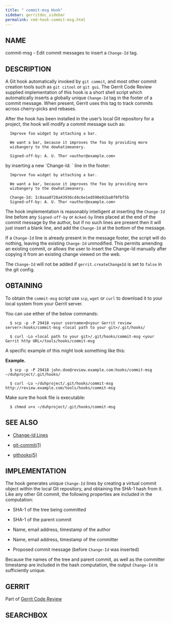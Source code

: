 ```yaml
---
title: " commit-msg Hook"
sidebar: gerritdoc_sidebar
permalink: cmd-hook-commit-msg.html
---
```

## NAME

commit-msg - Edit commit messages to insert a `Change-Id` tag.

## DESCRIPTION

A Git hook automatically invoked by `git commit`, and most other commit
creation tools such as `git citool` or `git gui`. The Gerrit Code Review
supplied implementation of this hook is a short shell script which
automatically inserts a globally unique `Change-Id` tag in the footer of
a commit message. When present, Gerrit uses this tag to track commits
across cherry-picks and rebases.

After the hook has been installed in the user’s local Git repository for
a project, the hook will modify a commit message such as:

``` 
  Improve foo widget by attaching a bar.

  We want a bar, because it improves the foo by providing more
  wizbangery to the dowhatimeanery.

  Signed-off-by: A. U. Thor <author@example.com>
```

by inserting a new \`Change-Id: \` line in the footer:

``` 
  Improve foo widget by attaching a bar.

  We want a bar, because it improves the foo by providing more
  wizbangery to the dowhatimeanery.

  Change-Id: Ic8aaa0728a43936cd4c6e1ed590e01ba8f0fbf5b
  Signed-off-by: A. U. Thor <author@example.com>
```

The hook implementation is reasonably intelligent at inserting the
`Change-Id` line before any `Signed-off-by` or `Acked-by` lines placed
at the end of the commit message by the author, but if no such lines are
present then it will just insert a blank line, and add the `Change-Id`
at the bottom of the message.

If a `Change-Id` line is already present in the message footer, the
script will do nothing, leaving the existing `Change-Id` unmodified.
This permits amending an existing commit, or allows the user to insert
the Change-Id manually after copying it from an existing change viewed
on the web.

The `Change-Id` will not be added if `gerrit.createChangeId` is set to
`false` in the git config.

## OBTAINING

To obtain the `commit-msg` script use `scp`, `wget` or `curl` to
download it to your local system from your Gerrit server.

You can use either of the below
commands:

``` 
  $ scp -p -P 29418 <your username>@<your Gerrit review server>:hooks/commit-msg <local path to your git>/.git/hooks/

  $ curl -Lo <local path to your git>/.git/hooks/commit-msg <your Gerrit http URL>/tools/hooks/commit-msg
```

A specific example of this might look something like
this:

**Example.**

``` 
  $ scp -p -P 29418 john.doe@review.example.com:hooks/commit-msg ~/duhproject/.git/hooks/

  $ curl -Lo ~/duhproject/.git/hooks/commit-msg http://review.example.com/tools/hooks/commit-msg
```

Make sure the hook file is executable:

``` 
  $ chmod u+x ~/duhproject/.git/hooks/commit-msg
```

## SEE ALSO

  - [Change-Id
    Lines](user-changeid.html)

  - [git-commit(1)](http://www.kernel.org/pub/software/scm/git/docs/git-commit.html)

  - [githooks(5)](http://www.kernel.org/pub/software/scm/git/docs/githooks.html)

## IMPLEMENTATION

The hook generates unique `Change-Id` lines by creating a virtual commit
object within the local Git repository, and obtaining the SHA-1 hash
from it. Like any other Git commit, the following properties are
included in the computation:

  - SHA-1 of the tree being committed

  - SHA-1 of the parent commit

  - Name, email address, timestamp of the author

  - Name, email address, timestamp of the committer

  - Proposed commit message (before `Change-Id` was inserted)

Because the names of the tree and parent commit, as well as the
committer timestamp are included in the hash computation, the output
`Change-Id` is sufficiently unique.

## GERRIT

Part of [Gerrit Code Review](index.html)

## SEARCHBOX

